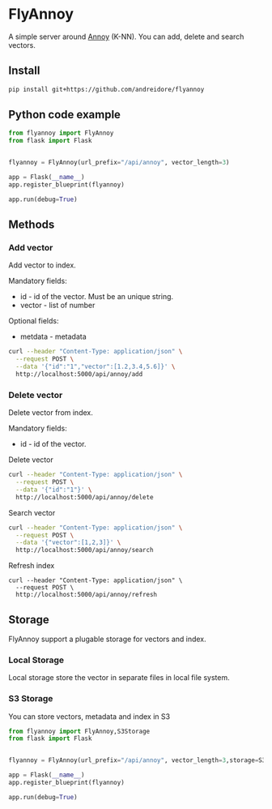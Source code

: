 # FlyAnnoy


A simple server around [Annoy](https://github.com/spotify/annoy) (K-NN). You can add, delete and search vectors. 

## Install

```sh
pip install git+https://github.com/andreidore/flyannoy
```


## Python code example

```python
from flyannoy import FlyAnnoy
from flask import Flask


flyannoy = FlyAnnoy(url_prefix="/api/annoy", vector_length=3)

app = Flask(__name__)
app.register_blueprint(flyannoy)

app.run(debug=True)

```

## Methods

### Add vector

Add vector to index. 

Mandatory fields:

* id - id of the vector. Must be an unique string. 
* vector - list of number

Optional fields:

* metdata - metadata

```sh
curl --header "Content-Type: application/json" \
  --request POST \
  --data '{"id":"1","vector":[1.2,3.4,5.6]}' \
  http://localhost:5000/api/annoy/add
```

### Delete vector

Delete vector from index. 

Mandatory fields:

* id - id of the vector.

Delete vector
```sh
curl --header "Content-Type: application/json" \
  --request POST \
  --data '{"id":"1"}' \
  http://localhost:5000/api/annoy/delete
```


Search vector
```sh
curl --header "Content-Type: application/json" \
  --request POST \
  --data '{"vector":[1,2,3]}' \
  http://localhost:5000/api/annoy/search
```

Refresh index
```
curl --header "Content-Type: application/json" \
  --request POST \
  http://localhost:5000/api/annoy/refresh
```

## Storage 

FlyAnnoy support a plugable storage for vectors and index.

### Local Storage

Local storage store the vector in separate files in local file system. 


### S3 Storage

You can store vectors, metadata and index in S3

```python
from flyannoy import FlyAnnoy,S3Storage
from flask import Flask


flyannoy = FlyAnnoy(url_prefix="/api/annoy", vector_length=3,storage=S3Storage("bucket","key","local_path")

app = Flask(__name__)
app.register_blueprint(flyannoy)

app.run(debug=True)
```

